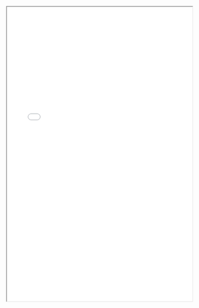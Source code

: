 <iframe src="posts/02_1071_Greatest_Common_Divisor_of_Strings.html" width="100%" height="800px"></iframe>
